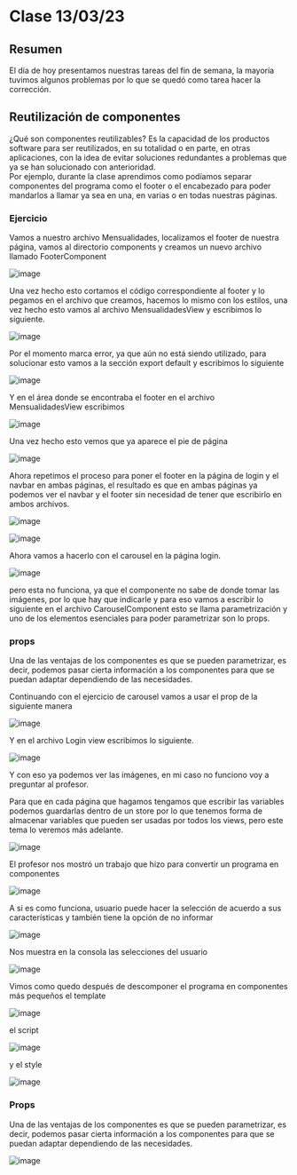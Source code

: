 # Clase 13/03/23 #
## Resumen ##
El día de hoy presentamos nuestras tareas del fin de semana, la mayoría tuvimos algunos problemas por lo que se quedó como tarea hacer la corrección.

## Reutilización de componentes ##
¿Qué son componentes reutilizables? Es la capacidad de los productos software para ser reutilizados, en su totalidad o en parte, en otras aplicaciones, con la idea de evitar soluciones redundantes a problemas que ya se han solucionado con anterioridad.  
Por ejemplo, durante la clase aprendimos como podíamos separar componentes del programa como el footer o el encabezado para poder mandarlos a llamar ya sea en una, en varias o en todas nuestras páginas. 
### Ejercicio ###
Vamos a nuestro archivo Mensualidades, localizamos el footer de nuestra página, vamos al directorio components y creamos un nuevo archivo llamado FooterComponent

![image](https://user-images.githubusercontent.com/123017277/224897594-d07851ba-bf89-45fc-b10d-7584f44ce540.png)

Una vez hecho esto cortamos el código correspondiente al footer y lo pegamos en el archivo que creamos, hacemos lo mismo con los estilos, una vez hecho esto vamos al archivo MensualidadesView y escribimos lo siguiente.

![image](https://user-images.githubusercontent.com/123017277/224901451-a9d8e63b-3f0c-448c-91fb-abcb2683451e.png)

Por el momento marca error, ya que aún no está siendo utilizado, para solucionar esto vamos a la sección export default y escribimos lo siguiente

![image](https://user-images.githubusercontent.com/123017277/224902964-ec2ed0df-9443-46ab-987d-73e9ec6dd97a.png)

Y en el área donde se encontraba el footer en el archivo MensualidadesView escribimos

![image](https://user-images.githubusercontent.com/123017277/224905558-67bdf2cc-e08d-4c61-90b9-8ee08599dede.png)

Una vez hecho esto vemos que ya aparece el pie de página

![image](https://user-images.githubusercontent.com/123017277/224909427-e2b317bb-1c86-40c5-becd-5b5ee40e29c5.png)

Ahora repetimos el proceso para poner el footer en la página de login y el navbar en ambas páginas, el resultado es que en ambas páginas ya podemos ver el navbar y el footer sin necesidad de tener que escribirlo en ambos archivos.

![image](https://user-images.githubusercontent.com/123017277/224919157-3ec11551-351b-44c0-9841-b8b589a3cb12.png)

![image](https://user-images.githubusercontent.com/123017277/224919309-09233d80-7277-4052-be85-153ee21e7b25.png)

Ahora vamos a hacerlo con el carousel en la página login.

![image](https://user-images.githubusercontent.com/123017277/224923469-67486f0f-36b5-4924-b6cf-abb29acef944.png)

pero esta no funciona, ya que el componente no sabe de donde tomar las imágenes, por lo que hay que indicarle y para eso vamos a escribir lo siguiente en el archivo CarouselComponent esto se llama parametrización y uno de los elementos esenciales para poder parametrizar son lo props.

### props ###
Una de las ventajas de los componentes es que se pueden parametrizar, es decir, podemos pasar cierta información a los componentes para que se puedan adaptar dependiendo de las necesidades.

Continuando con el ejercicio de carousel vamos a usar el prop de la siguiente manera

![image](https://user-images.githubusercontent.com/123017277/224931024-3ad7b036-1460-4ea1-84ee-d41e31cdc228.png)

Y en el archivo Login view escribimos lo siguiente.

![image](https://user-images.githubusercontent.com/123017277/224931895-d0a8bc59-f1d4-41d6-b51d-4f6f88dfd390.png)

Y con eso ya podemos ver las imágenes, en mi caso no funciono voy a preguntar al profesor.

Para que en cada página que hagamos tengamos que escribir las variables podemos guardarlas dentro de un store por lo que tenemos forma de almacenar variables que pueden ser usadas por todos los views, pero este tema lo veremos más adelante.

![image](https://user-images.githubusercontent.com/123017277/224939673-ea687642-a912-4ec5-94e3-1e76dd6bf307.png)

El profesor nos mostró un trabajo que hizo para convertir un programa en componentes

![image](https://user-images.githubusercontent.com/123017277/224942149-ef2e242e-e2ae-4cac-980a-84b19ac2f76f.png)

A si es como funciona, usuario puede hacer la selección de acuerdo a sus características y también tiene la opción de no informar

![image](https://user-images.githubusercontent.com/123017277/224943405-ed4c7cdc-bae3-4feb-9a56-3fc73be254e2.png)

Nos muestra en la consola las selecciones del usuario

![image](https://user-images.githubusercontent.com/123017277/224942622-f3c3510a-7c04-4bdc-a82a-dd4cfa6c4013.png)

Vimos como quedo después de descomponer el programa en componentes más pequeños el template

![image](https://user-images.githubusercontent.com/123017277/224944381-37e819ad-59ab-4bf0-98a5-43a06890463a.png)

el script

![image](https://user-images.githubusercontent.com/123017277/224945770-bf9747f6-091f-4a02-aae0-5ef12c919643.png)

y el style

![image](https://user-images.githubusercontent.com/123017277/224946468-3e9a1ff8-13a3-4f58-966d-e17596f5b467.png)

### Props ###
Una de las ventajas de los componentes es que se pueden parametrizar, es decir, podemos pasar cierta información a los componentes para que se puedan adaptar dependiendo de las necesidades.

![image](https://user-images.githubusercontent.com/123017277/225165345-e95c909b-8160-4033-a15a-d7f1b0c44dc4.png)

